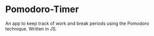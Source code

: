 # Pomodoro-Timer
An app to keep track of work and break periods using the Pomodoro technique. Written in JS. 
